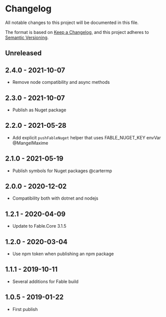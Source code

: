 # Changelog
All notable changes to this project will be documented in this file.

The format is based on [Keep a Changelog](https://keepachangelog.com/en/1.0.0/),
and this project adheres to [Semantic Versioning](https://semver.org/spec/v2.0.0.html).

## Unreleased

## 2.4.0 - 2021-10-07

* Remove node compatibility and async methods

## 2.3.0 - 2021-10-07

* Publish as Nuget package

## 2.2.0 - 2021-05-28

* Add explicit `pushFableNuget` helper that uses FABLE_NUGET_KEY envVar @MangelMaxime

## 2.1.0 - 2021-05-19

* Publish symbols for Nuget packages @cartermp

## 2.0.0 - 2020-12-02

* Compatibility both with dotnet and nodejs

## 1.2.1 - 2020-04-09

* Update to Fable.Core 3.1.5

## 1.2.0 - 2020-03-04

* Use npm token when publishing an npm package

## 1.1.1 - 2019-10-11

* Several additions for Fable build

## 1.0.5 - 2019-01-22

* First publish
